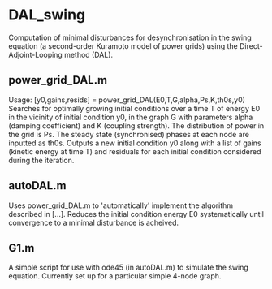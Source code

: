 # DAL_swing
Computation of minimal disturbances for desynchronisation in the swing equation (a second-order Kuramoto model of power grids) using the Direct-Adjoint-Looping method (DAL).

## power_grid_DAL.m
Usage: [y0,gains,resids] = power_grid_DAL(E0,T,G,alpha,Ps,K,th0s,y0)
Searches for optimally growing initial conditions over a time T of energy E0 in the vicinity of initial condition y0, in the graph G with parameters alpha (damping coefficient) and K (coupling strength). The distribution of power in the grid is Ps. The steady state (synchronised) phases at each node are inputted as th0s.
Outputs a new initial condition y0 along with a list of gains (kinetic energy at time T) and residuals for each initial condition considered during the iteration.

## autoDAL.m
Uses power_grid_DAL.m to 'automatically' implement the algorithm described in [...]. Reduces the initial condition energy E0 systematically until convergence to a minimal disturbance is acheived.

## G1.m
A simple script for use with ode45 (in autoDAL.m) to simulate the swing equation. Currently set up for a particular simple 4-node graph.
